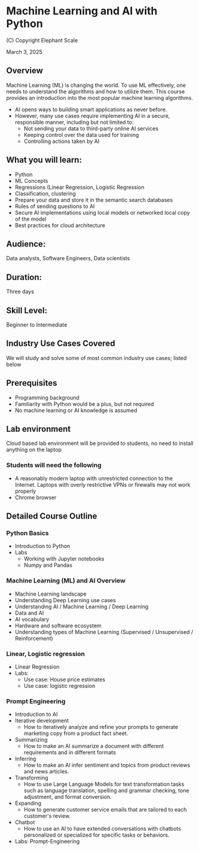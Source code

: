 # Machine Learning and AI with Python

(C) Copyright Elephant Scale

March 3, 2025

## Overview

Machine Learning (ML) is changing the world. To use ML effectively, one needs to understand the algorithms and how to utilize them. This course provides an introduction into the most popular machine learning algorithms.

* AI opens ways to building smart applications as never before.
* However, many use cases require implementing AI in a secure, responsible manner, including but not limited to:
  * Not sending your data to third-party online AI services
  * Keeping control over the data used for training
  * Controlling actions taken by AI

## What you will learn:
* Python 
* ML Concepts
* Regressions (Linear Regression, Logistic Regression
* Classification, clustering
* Prepare your data and store it in the semantic search databases
* Rules of sending questions to AI
* Secure AI implementations using local models or networked local copy of the model
* Best practices for cloud architecture

## Audience:
Data analysts,  Software Engineers, Data scientists

## Duration:
Three days

## Skill Level:
Beginner to Intermediate

## Industry Use Cases Covered
We will study and solve some of most common industry use cases; listed below


## Prerequisites
* Programming background
* Familiarity with Python would be a plus, but not required
* No machine learning or AI knowledge is assumed


## Lab environment
Cloud based lab environment will be provided to students, no need to install anything on the laptop

### Students will need the following
* A reasonably modern laptop with unrestricted connection to the Internet.  Laptops with overly restrictive VPNs or firewalls may not work properly
* Chrome browser

## Detailed Course Outline

### Python Basics
* Introduction to Python
* Labs
  - Working with Jupyter notebooks
  - Numpy and Pandas

### Machine Learning (ML) and AI Overview
* Machine Learning landscape
* Understanding Deep Learning use cases
* Understanding AI / Machine Learning / Deep Learning
* Data and AI
* AI vocabulary
* Hardware and software ecosystem
* Understanding types of Machine Learning (Supervised / Unsupervised / Reinforcement)

### Linear, Logistic regression
* Linear Regression
* Labs:
  - Use case: House price estimates
  - Use case: logistic regression

### Prompt Engineering
* Introduction to AI
* Iterative development
  * How to iteratively analyze and refine your prompts to generate marketing copy from a product fact sheet.
* Summarizing
  * How to make an AI summarize a document with different requirements and in different formats
* Inferring
  * How to make an AI infer sentiment and topics from product reviews and news articles.
* Transforming
  * How to use Large Language Models for text transformation tasks such as language translation, spelling and grammar checking, tone adjustment, and format conversion.
* Expanding
  * How to generate customer service emails that are tailored to each customer's review.
* Chatbot
  * How to use an AI to have extended conversations with chatbots personalized or specialized for specific tasks or behaviors.
* Labs: Prompt-Engineering


